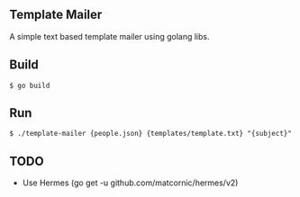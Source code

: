 Template Mailer
---------------

A simple text based template mailer using golang libs.

## Build

    $ go build

## Run

    $ ./template-mailer {people.json} {templates/template.txt} "{subject}"


## TODO

- Use Hermes (go get -u github.com/matcornic/hermes/v2)

